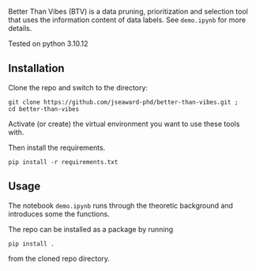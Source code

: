 Better Than Vibes (BTV) is a data pruning, prioritization and selection tool that uses the information content of data labels. See `demo.ipynb` for more details.

Tested on python 3.10.12

## Installation 

Clone the repo and switch to the directory:
```
git clone https://github.com/jseaward-phd/better-than-vibes.git ;
cd better-than-vibes
```

Activate (or create) the virtual environment you want to use these tools with. 

Then install the requirements.
```
pip install -r requirements.txt
```

## Usage

The notebook `demo.ipynb` runs through the theoretic background and introduces some the functions. 

The repo can be installed as a package by running 
```
pip install .
```
from the cloned repo directory.
